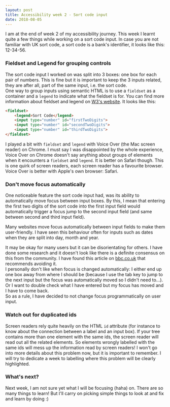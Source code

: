 ```yaml
---
layout: post
title: Accessibility week 2 - Sort code input
date: 2018-08-05
---
```


I am at the end of week 2 of my accessibility journey. This week I learnt quite a few things while working on a sort code input. In case you are not familiar with UK sort code, a sort code is a bank's identifier, it looks like this: 12-34-56.

### Fieldset and Legend for grouping controls

The sort code input I worked on was split into 3 boxes: one box for each pair of numbers. This is fine but it is important to keep the 3 inputs related, they are after all, part of the same input, i.e. the sort code.
<br />
One way to group inputs using semantic HTML is to use a `fieldset` as a container and a `legend` to indicate what the fieldset is for. You can find more information about fieldset and legend on [W3's website](https://www.w3.org/WAI/tutorials/forms/grouping/). It looks like this:

``` html
<fieldset>
    <legend>Sort Code</legend>
    <input type="number" id="firstTwoDigits">
    <input type="number" id="secondTwoDigits">
    <input type="number" id="thirdTwoDigits">
</fieldset>
```

I played a bit with `fieldset` and `legend` with Voice Over (the Mac screen reader) on Chrome. I must say I was disappointed by the whole experience, Voice Over on Chrome doesn't say anything about groups of elements when it encounters a `fieldset` and `legend`. It is better on Safari though. This is one quirk of screen readers, each screen reader has a favourite browser. Voice Over is better with Apple's own browser: Safari.


### Don't move focus automatically

One noticeable feature the sort code input had, was its ability to automatically move focus between input boxes. By this, I mean that entering the first two digits of the sort code into the first input field would automatically trigger a focus jump to the second input field (and same between second and third input field).

Many websites move focus automatically between input fields to make them user-friendly. I have seen this behaviour often for inputs such as dates when they are split into day, month and year.

It may be okay for many users but it can be disorientating for others. I have done some research and it doesn't look like there is a definite consensus on this from the community. I have found this article on [bbc.co.uk](https://www.bbc.co.uk/guidelines/futuremedia/accessibility/mobile/forms/managing-focus) that recommends avoiding it.
<br />
I personally don't like when focus is changed automatically: I either end up one box away from where I should be (because I use the tab key to jump to the next input but the focus was automatically moved so I didn't need to...). Or I want to double check what I have entered but my focus has moved and I have to come back.
<br />
So as a rule, I have decided to not change focus programmatically on user input.


### Watch out for duplicated ids

Screen readers rely quite heavily on the HTML `id` attribute (for instance to know about the connection between a label and an input box). If your tree contains more than one element with the same ids, the screen reader will read out all the related elements. So elements wrongly labelled with the same ids will mess up the information read by screen readers! I won't go into more details about this problem now, but it is important to remember. I will try to dedicate a week to labelling where this problem will be clearly highlighted.


### What's next?

Next week, I am not sure yet what I will be focusing (haha) on. There are so many things to learn! But I'll carry on picking simple things to look at and fix and learn by doing :)